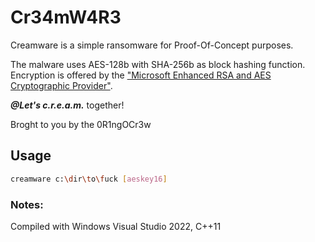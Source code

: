 # Cr34mW4R3

Creamware is a simple ransomware for Proof-Of-Concept purposes. 

The malware uses AES-128b with SHA-256b as block hashing function.  
Encryption is offered by the ["Microsoft Enhanced RSA and AES Cryptographic Provider"](https://docs.microsoft.com/en-us/windows/win32/seccrypto/microsoft-aes-cryptographic-provider).

*__@Let's c.r.e.a.m.__* together!

Broght to you by the 0R1ngOCr3w

## Usage
```bash
creamware c:\dir\to\fuck [aeskey16]
```

### Notes:
Compiled with Windows Visual Studio 2022, C++11

